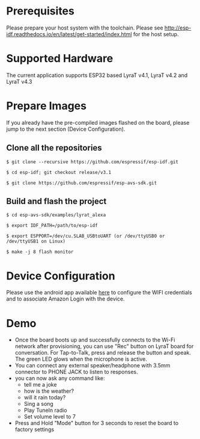 # Prerequisites
Please prepare your host system with the toolchain. Please see http://esp-idf.readthedocs.io/en/latest/get-started/index.html for the host setup.

# Supported Hardware
The current application supports ESP32 based LyraT v4.1, LyraT v4.2 and LyraT v4.3

# Prepare Images
If you already have the pre-compiled images flashed on the board, please jump to the next section (Device Configuration).

## Clone all the repositories

```
$ git clone --recursive https://github.com/espressif/esp-idf.git

$ cd esp-idf; git checkout release/v3.1

$ git clone https://github.com/espressif/esp-avs-sdk.git
```

## Build and flash the project

```
$ cd esp-avs-sdk/examples/lyrat_alexa

$ export IDF_PATH=/path/to/esp-idf

$ export ESPPORT=/dev/cu.SLAB_USBtoUART (or /dev/ttyUSB0 or /dev/ttyUSB1 on Linux)

$ make -j 8 flash monitor
```

# Device Configuration
Please use the android app available [here](https://github.com/espressif/esp-avs-sdk/wiki/Android-app-APK) to configure the WIFI credentials and to associate Amazon Login with the device.

# Demo
* Once the board boots up and successfully connects to the Wi-Fi network after provisioning, you can use "Rec" button on LyraT board for conversation. For Tap-to-Talk, press and release the button and speak. The green LED glows when the microphone is active.
* You can connect any external speaker/headphone with 3.5mm connector to PHONE JACK to listen to responses.
* you can now ask any command like:
    * tell me a joke
    * how is the weather?
    * will it rain today?
    * Sing a song
    * Play TuneIn radio
    * Set volume level to 7
* Press and Hold "Mode" button for 3 seconds to reset the board to factory settings
